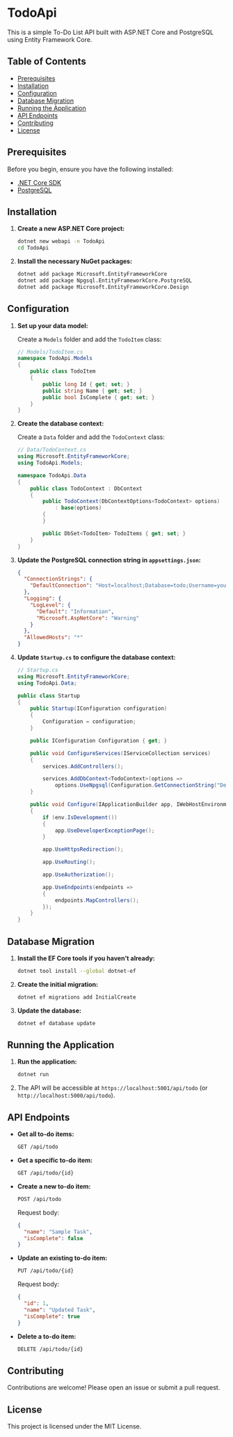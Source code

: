 # TodoApi

This is a simple To-Do List API built with ASP.NET Core and PostgreSQL using Entity Framework Core.

## Table of Contents

- [Prerequisites](#prerequisites)
- [Installation](#installation)
- [Configuration](#configuration)
- [Database Migration](#database-migration)
- [Running the Application](#running-the-application)
- [API Endpoints](#api-endpoints)
- [Contributing](#contributing)
- [License](#license)

## Prerequisites

Before you begin, ensure you have the following installed:

- [.NET Core SDK](https://dotnet.microsoft.com/download)
- [PostgreSQL](https://www.postgresql.org/download/)

## Installation

1. **Create a new ASP.NET Core project:**

    ```sh
    dotnet new webapi -n TodoApi
    cd TodoApi
    ```

2. **Install the necessary NuGet packages:**

    ```sh
    dotnet add package Microsoft.EntityFrameworkCore
    dotnet add package Npgsql.EntityFrameworkCore.PostgreSQL
    dotnet add package Microsoft.EntityFrameworkCore.Design
    ```

## Configuration

1. **Set up your data model:**

    Create a `Models` folder and add the `TodoItem` class:

    ```csharp
    // Models/TodoItem.cs
    namespace TodoApi.Models
    {
        public class TodoItem
        {
            public long Id { get; set; }
            public string Name { get; set; }
            public bool IsComplete { get; set; }
        }
    }
    ```

2. **Create the database context:**

    Create a `Data` folder and add the `TodoContext` class:

    ```csharp
    // Data/TodoContext.cs
    using Microsoft.EntityFrameworkCore;
    using TodoApi.Models;

    namespace TodoApi.Data
    {
        public class TodoContext : DbContext
        {
            public TodoContext(DbContextOptions<TodoContext> options)
                : base(options)
            {
            }

            public DbSet<TodoItem> TodoItems { get; set; }
        }
    }
    ```

3. **Update the PostgreSQL connection string in `appsettings.json`:**

    ```json
    {
      "ConnectionStrings": {
        "DefaultConnection": "Host=localhost;Database=todo;Username=yourusername;Password=yourpassword"
      },
      "Logging": {
        "LogLevel": {
          "Default": "Information",
          "Microsoft.AspNetCore": "Warning"
        }
      },
      "AllowedHosts": "*"
    }
    ```

4. **Update `Startup.cs` to configure the database context:**

    ```csharp
    // Startup.cs
    using Microsoft.EntityFrameworkCore;
    using TodoApi.Data;

    public class Startup
    {
        public Startup(IConfiguration configuration)
        {
            Configuration = configuration;
        }

        public IConfiguration Configuration { get; }

        public void ConfigureServices(IServiceCollection services)
        {
            services.AddControllers();

            services.AddDbContext<TodoContext>(options =>
                options.UseNpgsql(Configuration.GetConnectionString("DefaultConnection")));
        }

        public void Configure(IApplicationBuilder app, IWebHostEnvironment env)
        {
            if (env.IsDevelopment())
            {
                app.UseDeveloperExceptionPage();
            }

            app.UseHttpsRedirection();

            app.UseRouting();

            app.UseAuthorization();

            app.UseEndpoints(endpoints =>
            {
                endpoints.MapControllers();
            });
        }
    }
    ```

## Database Migration

1. **Install the EF Core tools if you haven't already:**

    ```sh
    dotnet tool install --global dotnet-ef
    ```

2. **Create the initial migration:**

    ```sh
    dotnet ef migrations add InitialCreate
    ```

3. **Update the database:**

    ```sh
    dotnet ef database update
    ```

## Running the Application

1. **Run the application:**

    ```sh
    dotnet run
    ```

2. The API will be accessible at `https://localhost:5001/api/todo` (or `http://localhost:5000/api/todo`).

## API Endpoints

- **Get all to-do items:**

    ```sh
    GET /api/todo
    ```

- **Get a specific to-do item:**

    ```sh
    GET /api/todo/{id}
    ```

- **Create a new to-do item:**

    ```sh
    POST /api/todo
    ```

    Request body:
    ```json
    {
      "name": "Sample Task",
      "isComplete": false
    }
    ```

- **Update an existing to-do item:**

    ```sh
    PUT /api/todo/{id}
    ```

    Request body:
    ```json
    {
      "id": 1,
      "name": "Updated Task",
      "isComplete": true
    }
    ```

- **Delete a to-do item:**

    ```sh
    DELETE /api/todo/{id}
    ```

## Contributing

Contributions are welcome! Please open an issue or submit a pull request.

## License

This project is licensed under the MIT License.
